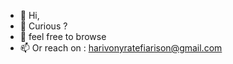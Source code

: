 - 👋 Hi,
- 👀 Curious ?
- 🌱 feel free to browse
- 📫 Or reach on : harivonyratefiarison@gmail.com

<!---
harivonyR/harivonyR is a ✨ special ✨ repository because its `README.md` (this file) appears on your GitHub profile.
You can click the Preview link to take a look at your changes.
--->
